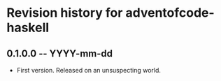 # Revision history for adventofcode-haskell

## 0.1.0.0 -- YYYY-mm-dd

* First version. Released on an unsuspecting world.
